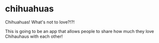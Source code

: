 chihuahuas
==========

Chihuahuas! What's not to love?!?!

This is going to be an app that allows people to share how much they love Chihauhaus with each other!
